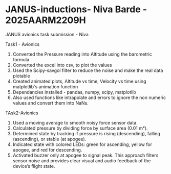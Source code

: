# JANUS-inductions- Niva Barde - 2025AARM2209H
JANUS avionics task submission - Niva 

Task1 - Avionics 
1) Converted the Pressure reading into Altitude using the barometric formula
2) Converted the excel into csv, to plot the values
3) Used the Scipy-savgol filter to reduce the noise and make the real data plotable
4) Created animated plots, Altitude vs time, Velocity vs time using matplotlib's animation function
5) Dependancies installed - pandas, numpy, scipy, matplotlib
6) Also used functions like intrapolate and errors to ignore the non numeric values and convert them into NaNs.

TAsk2-Avionics 
1) Used a moving average to smooth noisy force sensor data.
2) Calculated pressure by dividing force by surface area (0.01 m²).
3) Determined state by tracking if pressure is rising (descending), falling (ascending), or stable (at apogee).
4) Indicated state with colored LEDs: green for ascending, yellow for apogee, and red for descending.
5) Activated buzzer only at apogee to signal peak.
This approach filters sensor noise and provides clear visual and audio feedback of the device’s flight state.


   
